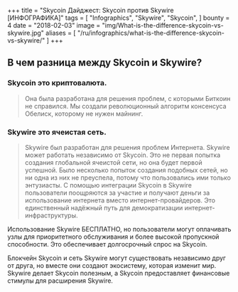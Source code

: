 +++
title = "Skycoin Дайджест: Skycoin против Skywire [ИНФОГРАФИКА]"
tags = [
    "Infographics",
    "Skywire",
    "Skycoin",
]
bounty = 4
date = "2018-02-03"
image = "img/What-is-the-difference-skycoin-vs-skywire.jpg"
aliases = [
	"/ru/infographics/what-is-the-difference-skycoin-vs-skywire/"
]
+++

## В чем разница между Skycoin и Skywire?

### Skycoin это криптовалюта.
> Она была разработана для решения проблем, с которыми Биткоин не справился. Мы создали революционный алгоритм консенсуса Обелиск, которому не нужен майнинг.

### Skywire это ячеистая сеть.

> Skywire был разработан для решения проблем Интернета. Skywire может работать независимо от Skycoin. Это не первая попытка создания глобальной ячеистой сети, но она будет первой успешной. Было несколько попыток создания подобных сетей, но ни одна из них не преуспела, потому что пользовались ими только энтузиасты. С помощью интеграции Skycoin в Skywire пользователи поощряются за участие и получают деньги за использование интернета вместо интернет-провайдеров. Это единственный надёжный путь для демократизации интернет-инфраструктуры.

Использование Skywire БЕСПЛАТНО, но пользователи могут оплачивать узлы для приоритетного обслуживания и более высокой пропускной способности. Это обеспечивает долгосрочный спрос на Skycoin.

Блокчейн Skycoin и сеть Skywire могут существовать независимо друг от друга, но вместе они создают экосистему, которая изменит мир. Skywire делает Skycoin полезным, а Skycoin предоставляет финансовые стимулы для расширения Skywire.
